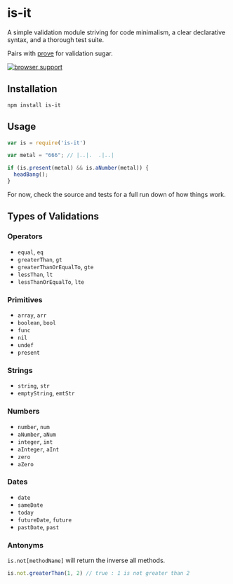 # is-it

A simple validation module striving for code minimalism, a clear declarative syntax, and a thorough test suite.

Pairs with [prove](https://github.com/mikefrey/prove) for validation sugar.

[![browser support](http://ci.testling.com/mrDarcyMurphy/is.png)](http://ci.testling.com/mrDarcyMurphy/is)


## Installation

```
npm install is-it
```

## Usage

```javascript
var is = require('is-it')

var metal = "666"; // |..|.  .|..|

if (is.present(metal) && is.aNumber(metal)) {
  headBang();
}
```

For now, check the source and tests for a full run down of how things work.


## Types of Validations


### Operators

* `equal`, `eq`
* `greaterThan`, `gt`
* `greaterThanOrEqualTo`, `gte`
* `lessThan`, `lt`
* `lessThanOrEqualTo`, `lte`


### Primitives

* `array`, `arr`
* `boolean`, `bool`
* `func`
* `nil`
* `undef`
* `present`


### Strings

* `string`, `str`
* `emptyString`, `emtStr`


### Numbers

* `number`, `num`
* `aNumber`, `aNum`
* `integer`, `int`
* `aInteger`, `aInt`
* `zero`
* `aZero`


### Dates

* `date`
* `sameDate`
* `today`
* `futureDate`, `future`
* `pastDate`, `past`


### Antonyms

`is.not[methodName]` will return the inverse all methods.

```javascript
is.not.greaterThan(1, 2) // true : 1 is not greater than 2
```
